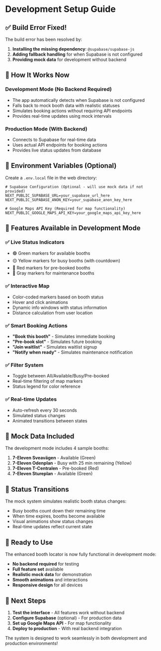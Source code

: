 # Development Setup Guide

## ✅ **Build Error Fixed!**

The build error has been resolved by:
1. **Installing the missing dependency**: `@supabase/supabase-js`
2. **Adding fallback handling** for when Supabase is not configured
3. **Providing mock data** for development without backend

## 🚀 **How It Works Now**

### **Development Mode (No Backend Required)**
- The app automatically detects when Supabase is not configured
- Falls back to mock booth data with realistic statuses
- Simulates booking actions without requiring API endpoints
- Provides real-time updates using mock intervals

### **Production Mode (With Backend)**
- Connects to Supabase for real-time data
- Uses actual API endpoints for booking actions
- Provides live status updates from database

## 🔧 **Environment Variables (Optional)**

Create a `.env.local` file in the web directory:

```env
# Supabase Configuration (Optional - will use mock data if not provided)
NEXT_PUBLIC_SUPABASE_URL=your_supabase_url_here
NEXT_PUBLIC_SUPABASE_ANON_KEY=your_supabase_anon_key_here

# Google Maps API Key (Required for map functionality)
NEXT_PUBLIC_GOOGLE_MAPS_API_KEY=your_google_maps_api_key_here
```

## 📱 **Features Available in Development Mode**

### **✅ Live Status Indicators**
- 🟢 Green markers for available booths
- 🟡 Yellow markers for busy booths (with countdown)
- 🔴 Red markers for pre-booked booths
- 🔧 Gray markers for maintenance booths

### **✅ Interactive Map**
- Color-coded markers based on booth status
- Hover and click animations
- Dynamic info windows with status information
- Distance calculation from user location

### **✅ Smart Booking Actions**
- **"Book this booth"** - Simulates immediate booking
- **"Pre-book slot"** - Simulates future booking
- **"Join waitlist"** - Simulates waitlist signup
- **"Notify when ready"** - Simulates maintenance notification

### **✅ Filter System**
- Toggle between All/Available/Busy/Pre-booked
- Real-time filtering of map markers
- Status legend for color reference

### **✅ Real-time Updates**
- Auto-refresh every 30 seconds
- Simulated status changes
- Animated transitions between states

## 🎯 **Mock Data Included**

The development mode includes 4 sample booths:
1. **7-Eleven Sveavägen** - Available (Green)
2. **7-Eleven Odenplan** - Busy with 25 min remaining (Yellow)
3. **7-Eleven T-Centralen** - Pre-booked (Red)
4. **7-Eleven Stureplan** - Available (Green)

## 🔄 **Status Transitions**

The mock system simulates realistic booth status changes:
- Busy booths count down their remaining time
- When time expires, booths become available
- Visual animations show status changes
- Real-time updates reflect current state

## 🚀 **Ready to Use**

The enhanced booth locator is now fully functional in development mode:
- **No backend required** for testing
- **Full feature set** available
- **Realistic mock data** for demonstration
- **Smooth animations** and interactions
- **Responsive design** for all devices

## 🔧 **Next Steps**

1. **Test the interface** - All features work without backend
2. **Configure Supabase** (optional) - For production data
3. **Set up Google Maps API** - For map functionality
4. **Deploy to production** - With real backend integration

The system is designed to work seamlessly in both development and production environments!

